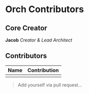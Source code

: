 # Orch Contributors

## Core Creator

**Jacob**
*Creator & Lead Architect*

## Contributors

| Name         | Contribution                  |
|--------------|-------------------------------|
|              |                               |

> Add yourself via pull request...
